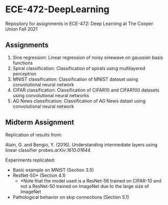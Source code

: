 # ECE-472-DeepLearning
Repository for assignments in ECE-472: Deep Learning at The Cooper Union Fall 2021

## Assignments
1. Sine regression: Linear regression of noisy sinewave on gaussian basis functions
2. Spiral classification: Classification of spirals using multilayered perceptron
3. MNIST classification: Classification of MNIST dataset using convolutional neural network
4. CIFAR classification: Classification of CIFAR10 and CIFAR100 datasets using convolutional neural networks
5. AG News classification: Classification of AG News datast using convolutional neural network

## Midterm Assignment
Replication of results from: 
  
Alain, G. and Bengio, Y. (2016). Understanding intermediate layers using linear classifier probes.*arXiv:1610.01644.*  
    

Experiments replicated:
- Basic example on MNIST (Section 3.5)
- ResNet-50* (Section 4.1)
    - *Note that the model used is a ResNet-56 trained on CIFAR-10 and not a ResNet-50 trained on ImageNet due to the large size of ImageNet
- Pathological behavior on skip connections (Section 5.1)